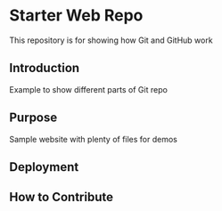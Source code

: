 # Starter Web Repo

This repository is for showing how Git and GitHub work

## Introduction

Example to show different parts of Git repo

## Purpose

Sample website with plenty of files for demos

## Deployment

## How to Contribute
